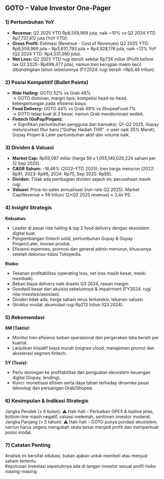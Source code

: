 ## GOTO – Value Investor One-Pager

### 1) Pertumbuhan YoY
- **Revenue:** Q2 2025 YTD Rp8,559,969 juta; naik ~10% vs Q2 2024 YTD Rp7,737,412 juta (YoY YTD).
- **Gross Profit:** Estimasi (Revenue - Cost of Revenues) Q2 2025 YTD: Rp8,559,969 juta – Rp3,631,793 juta = Rp4,928,176 juta; naik ~13% YoY (Q2 2024 YTD: Rp4,031,090 juta).
- **Net Loss:** Q2 2025 YTD rugi bersih sekitar Rp726 miliar (Profit before tax Q2 2025:-Rp499,477 juta), namun tren kerugian makin kecil dibandingkan tahun sebelumnya (FY2024: rugi bersih >Rp5,46 triliun).

### 2) Posisi Kompetitif (Bullet Points)
- **Ride Hailing:** GOTO 52% vs Grab 48%  
  → GOTO dominan, margin tipis; kompetisi head-to-head, ketergantungan pada efisiensi biaya.
- **Food Delivery:** GOTO 44% vs Grab 49% vs ShopeeFood 7%  
  → GOTO tetap kuat di 2 besar, namun Grab mendominasi sedikit.
- **Fintech (GoPay/Pinjam):**  
  → Signifikan pertumbuhan pengguna dan transaksi; Q1-Q2 2025, Gopay meluncurkan fitur baru (“GoPay Hadiah THR” → user naik 35% Maret); Gopay Pinjam & Later pertumbuhan aktif dan volume naik.

### 3) Dividen & Valuasi
- **Market Cap:** Rp59,087 miliar (harga 56 x 1,055,140,020,224 saham per 12 Sep 2025).
- **CAGR Saham:** -16,46% (2022–YTD 2025); tren harga menurun (2022: Rp91, 2023: Rp86, 2024: Rp70, Sep 2025: Rp56).
- **Dividen:** Tidak ada pembagian dividen sejauh ini; perusahaan masih rugi.
- **Valuasi:** Price-to-sales annualisasi (run-rate Q2 2025): Market Cap/Revenue ≈ 59 triliun/ (2×Q2 2025 revenue) ≈ 3,4x PS.

### 4) Insight Strategis
**Kekuatan:**
- Leader di pasar ride hailing & top 2 food delivery dengan ekosistem digital kuat.
- Pengembangan fintech solid, pertumbuhan Gopay & Gopay Pinjam/Later, inovasi produk.
- Efisiensi expenses, promosi dan general admin menurun, khususnya setelah dekonso-lidasi Tokopedia.

**Risiko:**
- Tekanan profitabilitas (operating loss, net loss masih besar, meski membaik).
- Beban biaya delivery naik drastis Q3 2024, rawan margin.
- Goodwill besar dari akuisisi sebelumnya & impairment (FY2024: rugi nilai investasi/asosiasi).
- Dividen tidak ada, harga saham terus terkoreksi, tekanan valuasi.
- Struktur modal: akumulasi rugi Rp213 triliun (Q3 2024).

### 5) Rekomendasi
**6M (Taktis):**
- Monitor tren efisiensi beban operasional dan pergerakan laba bersih per kuartal.
- Lanjutkan inisiatif biaya murah (migrasi cloud, manajemen promo) dan akselerasi segmen fintech.

**5Y (Tesis):**
- Perlu dorongan ke profitabilitas dan penguatan ekosistem keuangan digital (Gopay, lending).
- Kunci: monetisasi efisien serta daya tahan terhadap dinamika pasar teknologi dan persaingan Grab/Shopee.

### 6) Kesimpulan & Indikasi Strategis
Jangka Pendek (≤ 6 bulan): ⚠️ Hati-hati – Perbaikan OPEX & topline jelas, bottom-line masih negatif, valuasi melemah, sentimen investor moderat.
Jangka Panjang (> 5 tahun): ⚠️ Hati-hati – GOTO punya pondasi ekosistem, namun harus segera mengubah skala besar menjadi profit dan memperkuat posisi modal.

### 7) Catatan Penting
Analisis ini bersifat edukasi, bukan ajakan untuk membeli atau menjual saham tertentu.  
Keputusan investasi sepenuhnya ada di tangan investor sesuai profil risiko masing-masing.